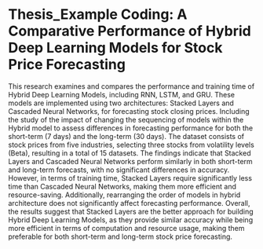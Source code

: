 # Thesis_Example Coding: A Comparative Performance of Hybrid Deep Learning Models for  Stock Price Forecasting
This research examines and compares the performance and training time of Hybrid Deep Learning Models, including RNN, LSTM, and GRU. These models are implemented using two architectures: Stacked Layers and Cascaded Neural Networks, for forecasting stock closing prices. Including the study of the impact of changing the sequencing of models within the Hybrid model to assess differences in forecasting performance for both the short-term (7 days) and the long-term (30 days). The dataset consists of stock prices from five industries, selecting three stocks from volatility levels (Beta), resulting in a total of 15 datasets. The findings indicate that Stacked Layers and Cascaded Neural Networks perform similarly in both short-term and long-term forecasts, with no significant differences in accuracy. However, in terms of training time, Stacked Layers require significantly less time than Cascaded Neural Networks, making them more efficient and resource-saving. Additionally, rearranging the order of models in hybrid architecture does not significantly affect forecasting performance.  Overall, the results suggest that Stacked Layers are the better approach for building Hybrid Deep Learning Models, as they provide similar accuracy while being more efficient in terms of computation and resource usage, making them preferable for both short-term and long-term stock price forecasting.
